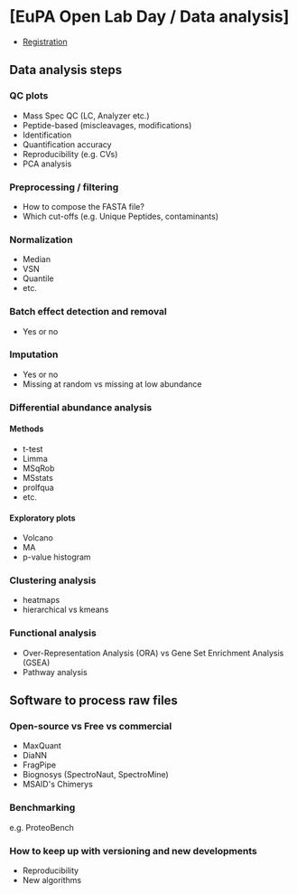 # [EuPA Open Lab Day / Data analysis]

- [Registration](https://forms.office.com/pages/responsepage.aspx?id=3hyB1-_sbEmPkaF4YkG5nN6aImF9kF9KijkcfWWEhJtUNURTU1dNS1dRWEUwRjlBSzVYOERCQlhGOS4u&route=shorturl)

## Data analysis steps

### QC plots
- Mass Spec QC (LC, Analyzer etc.)
- Peptide-based (miscleavages, modifications)
- Identification
- Quantification accuracy
- Reproducibility (e.g. CVs)
- PCA analysis

### Preprocessing / filtering
- How to compose the FASTA file?
- Which cut-offs (e.g. Unique Peptides, contaminants)

### Normalization
- Median
- VSN
- Quantile
- etc.

### Batch effect detection and removal
- Yes or no
  
### Imputation
- Yes or no
- Missing at random vs missing at low abundance

### Differential abundance analysis
#### Methods
- t-test
- Limma
- MSqRob
- MSstats
- prolfqua
- etc.

#### Exploratory plots
- Volcano
- MA
- p-value histogram

### Clustering analysis
- heatmaps
- hierarchical vs kmeans
  
### Functional analysis
- Over-Representation Analysis (ORA) vs Gene Set Enrichment Analysis (GSEA)
- Pathway analysis

## Software to process raw files
### Open-source vs Free vs commercial
- MaxQuant
- DiaNN
- FragPipe
- Biognosys (SpectroNaut, SpectroMine)
- MSAID's Chimerys

### Benchmarking
e.g. ProteoBench

### How to keep up with versioning and new developments
- Reproducibility
- New algorithms
